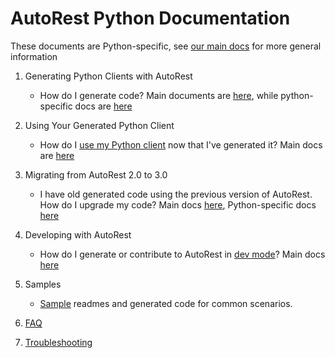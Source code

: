 # AutoRest Python Documentation

These documents are Python-specific, see [our main docs][main_docs] for more general information


1. Generating Python Clients with AutoRest
    - How do I generate code? Main documents are [here][main_generate], while python-specific docs are [here][python_generate]

2. Using Your Generated Python Client
    - How do I [use my Python client][python_client] now that I've generated it? Main docs are [here][main_client]

3. Migrating from AutoRest 2.0 to 3.0
    - I have old generated code using the previous version of AutoRest. How do I upgrade my code? Main docs [here][main_migrate], Python-specific docs [here][python_migrate]

4. Developing with AutoRest
    - How do I generate or contribute to AutoRest in [dev mode][python_dev]? Main docs [here][main_dev]

5. Samples
    - [Sample][sample] readmes and generated code for common scenarios.

6. [FAQ][faq]

7. [Troubleshooting][troubleshooting]

<!-- LINKS -->
[main_docs]: https://github.com/Azure/autorest/tree/master/docs
[main_generate]: https://github.com/Azure/autorest/tree/master/docs/generate/readme.md
[python_generate]: ./generate/readme.md
[python_client]: ./client/readme.md
[main_client]: https://github.com/Azure/autorest/tree/master/docs/generate/client.md
[main_migrate]: https://github.com/Azure/autorest/tree/master/docs/migrate/readme.md
[python_migrate]: ./migrate/readme.md
[python_dev]: ./developer/readme.md
[main_dev]: https://github.com/Azure/autorest/tree/master/docs/dev/readme.md
[sample]: ./samples/readme.md
[faq]: ./faq.md
[troubleshooting]: ./troubleshooting.md
